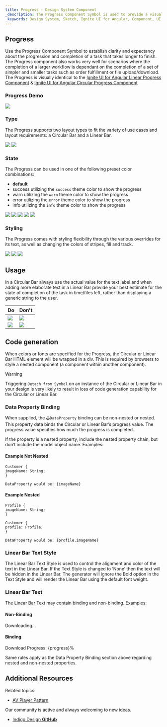 ```yaml
---
title: Progress - Design System Component
_description: The Progress Component Symbol is used to provide a visual indication regarding the status, progress or completion of a task. 
_keywords: Design System, Sketch, Ignite UI for Angular, Component, UI Library, Widgets
---
```


## Progress

Use the Progress Component Symbol to establish clarity and expectancy about the progression and completion of a task that takes longer to finish. The Progress component also works very well for scenarios where the completion of a larger workflow is dependant on the completion of a set of simpler and smaller tasks such as order fulfillment or file upload/download.
The Progress is visually identical to the [Ignite UI for Angular Linear Progress Component](https://www.infragistics.com/products/ignite-ui-angular/angular/components/linear_progress.html) & [Ignite UI for Angular Circular Progress Component](https://www.infragistics.com/products/ignite-ui-angular/angular/components/circular_progress.html)

### Progress Demo

![](../images/progress_demo.png)

### Type

The Progress supports two layout types to fit the variety of use cases and layout requirements: a Circular Bar and a Linear Bar.

![](../images/progress_circular.png)
![](../images/progress_linear.png)

### State

The Progress can be used in one of the following preset color combinations:

- **default**
- success utilizing the `success` theme color to show the progress
- warn utilizing the `warn` theme color to show the progress
- error utilizing the `error` theme color to show the progress
- info utilizing the `info` theme color to show the progress

![](../images/progress_default.png)
![](../images/progress_success.png)
![](../images/progress_warn.png)
![](../images/progress_error.png)
![](../images/progress_info.png)

### Styling

The Progress comes with styling flexibility through the various overrides for its text, as well as changing the colors of stripes, fill and track.

![](../images/progress_striped.png)
![](../images/progress_clear.png)
![](../images/progress_twocolor.png)

## Usage

In a Circular Bar always use the actual value for the text label and when adding more elaborate text in a Linear Bar provide your best estimate for the state of completion of the task in time/files left, rather than displaying a generic string to the user.

| Do                              | Don't                             |
| ------------------------------- | --------------------------------- |
| ![](../images/progress_do1.png) | ![](../images/progress_dont1.png) |
| ![](../images/progress_do2.png) | ![](../images/progress_dont2.png) |

## Code generation

When colors or fonts are specified for the Progress, the Circular or Linear Bar HTML element will be wrapped in a div. This is required by browsers to style a nested component (a component within another component).

> [!WARNING]
> Triggering `Detach from Symbol` on an instance of the Circular or Linear Bar in your design is very likely to result in loss of code generation capability for the Circular or Linear Bar.

### Data Property Binding

When supplied, the `🕹️DataProperty` binding can be non-nested or nested. This property data binds the Circular or Linear Bar’s progress value. The progress value specifies how much the progress is completed.

If the property is a nested property, include the nested property chain, but don’t include the model object name. Examples:

#### Example Not Nested

```PseudoCode
Customer {
imageName: String;
}

DataProperty would be: {imageName}
```

#### Example Nested

```PseudoCode
Profile {
imageName: String;
}

Customer {
profile: Profile;
}

DataProperty would be: {profile.imageName}
```

### Linear Bar Text Style

The Linear Bar Text Style is used to control the alignment and color of the text in the Linear Bar. If the Text Style is changed to ‘None’ then the text will be hidden in the Linear Bar. The generator will ignore the Bold option in the Text Style and will render the Linear Bar using the default font weight.

### Linear Bar Text

The Linear Bar Text may contain binding and non-binding. Examples:

#### Non-Binding

Downloading…

#### Binding

Download Progress: {progress}%

Same rules apply as the Data Property Binding section above regarding nested and non-nested properties.

## Additional Resources

Related topics:

- [AV Player Pattern](av-player.md)
  <div class="divider--half"></div>

Our community is active and always welcoming to new ideas.

- [Indigo Design **GitHub**](https://github.com/IgniteUI/design-system-docfx)

```

```
